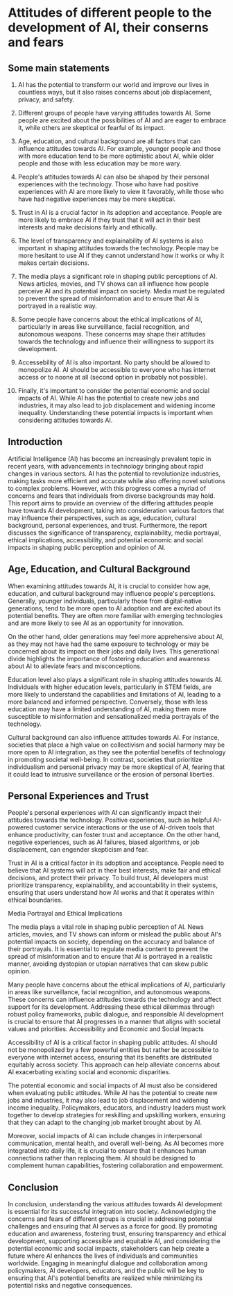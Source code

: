 # Attitudes of different people to the development of AI, their conserns and fears

## Some main statements

1. AI has the potential to transform our world and improve our lives in countless ways, but it also raises concerns about job displacement, privacy, and safety.

2. Different groups of people have varying attitudes towards AI. Some people are excited about the possibilities of AI and are eager to embrace it, while others are skeptical or fearful of its impact.

3. Age, education, and cultural background are all factors that can influence attitudes towards AI. For example, younger people and those with more education tend to be more optimistic about AI, while older people and those with less education may be more wary.

4. People's attitudes towards AI can also be shaped by their personal experiences with the technology. Those who have had positive experiences with AI are more likely to view it favorably, while those who have had negative experiences may be more skeptical.

5. Trust in AI is a crucial factor in its adoption and acceptance. People are more likely to embrace AI if they trust that it will act in their best interests and make decisions fairly and ethically.

6. The level of transparency and explainability of AI systems is also important in shaping attitudes towards the technology. People may be more hesitant to use AI if they cannot understand how it works or why it makes certain decisions.

7. The media plays a significant role in shaping public perceptions of AI. News articles, movies, and TV shows can all influence how people perceive AI and its potential impact on society. Media must be regulated to prevent the spread of misinformation and to ensure that AI is portrayed in a realistic way.

8. Some people have concerns about the ethical implications of AI, particularly in areas like surveillance, facial recognition, and autonomous weapons. These concerns may shape their attitudes towards the technology and influence their willingness to support its development.

9. Accessebility of AI is also important. No party should be allowed to monopolize AI. AI should be accessible to everyone who has internet access or to noone at all (second option in probably not possible).

10. Finally, it's important to consider the potential economic and social impacts of AI. While AI has the potential to create new jobs and industries, it may also lead to job displacement and widening income inequality. Understanding these potential impacts is important when considering attitudes towards AI.

## Introduction

Artificial Intelligence (AI) has become an increasingly prevalent topic in recent years, with advancements in technology bringing about rapid changes in various sectors. AI has the potential to revolutionize industries, making tasks more efficient and accurate while also offering novel solutions to complex problems. However, with this progress comes a myriad of concerns and fears that individuals from diverse backgrounds may hold. This report aims to provide an overview of the differing attitudes people have towards AI development, taking into consideration various factors that may influence their perspectives, such as age, education, cultural background, personal experiences, and trust. Furthermore, the report discusses the significance of transparency, explainability, media portrayal, ethical implications, accessibility, and potential economic and social impacts in shaping public perception and opinion of AI.

## Age, Education, and Cultural Background

When examining attitudes towards AI, it is crucial to consider how age, education, and cultural background may influence people's perceptions. Generally, younger individuals, particularly those from digital-native generations, tend to be more open to AI adoption and are excited about its potential benefits. They are often more familiar with emerging technologies and are more likely to see AI as an opportunity for innovation.

On the other hand, older generations may feel more apprehensive about AI, as they may not have had the same exposure to technology or may be concerned about its impact on their jobs and daily lives. This generational divide highlights the importance of fostering education and awareness about AI to alleviate fears and misconceptions.

Education level also plays a significant role in shaping attitudes towards AI. Individuals with higher education levels, particularly in STEM fields, are more likely to understand the capabilities and limitations of AI, leading to a more balanced and informed perspective. Conversely, those with less education may have a limited understanding of AI, making them more susceptible to misinformation and sensationalized media portrayals of the technology.

Cultural background can also influence attitudes towards AI. For instance, societies that place a high value on collectivism and social harmony may be more open to AI integration, as they see the potential benefits of technology in promoting societal well-being. In contrast, societies that prioritize individualism and personal privacy may be more skeptical of AI, fearing that it could lead to intrusive surveillance or the erosion of personal liberties.

## Personal Experiences and Trust

People's personal experiences with AI can significantly impact their attitudes towards the technology. Positive experiences, such as helpful AI-powered customer service interactions or the use of AI-driven tools that enhance productivity, can foster trust and acceptance. On the other hand, negative experiences, such as AI failures, biased algorithms, or job displacement, can engender skepticism and fear.

Trust in AI is a critical factor in its adoption and acceptance. People need to believe that AI systems will act in their best interests, make fair and ethical decisions, and protect their privacy. To build trust, AI developers must prioritize transparency, explainability, and accountability in their systems, ensuring that users understand how AI works and that it operates within ethical boundaries.

Media Portrayal and Ethical Implications

The media plays a vital role in shaping public perception of AI. News articles, movies, and TV shows can inform or mislead the public about AI's potential impacts on society, depending on the accuracy and balance of their portrayals. It is essential to regulate media content to prevent the spread of misinformation and to ensure that AI is portrayed in a realistic manner, avoiding dystopian or utopian narratives that can skew public opinion.

Many people have concerns about the ethical implications of AI, particularly in areas like surveillance, facial recognition, and autonomous weapons. These concerns can influence attitudes towards the technology and affect support for its development. Addressing these ethical dilemmas through robust policy frameworks, public dialogue, and responsible AI development is crucial to ensure that AI progresses in a manner that aligns with societal values and priorities.
Accessibility and Economic and Social Impacts

Accessibility of AI is a critical factor in shaping public attitudes. AI should not be monopolized by a few powerful entities but rather be accessible to everyone with internet access, ensuring that its benefits are distributed equitably across society. This approach can help alleviate concerns about AI exacerbating existing social and economic disparities.

The potential economic and social impacts of AI must also be considered when evaluating public attitudes. While AI has the potential to create new jobs and industries, it may also lead to job displacement and widening income inequality. Policymakers, educators, and industry leaders must work together to develop strategies for reskilling and upskilling workers, ensuring that they can adapt to the changing job market brought about by AI.

Moreover, social impacts of AI can include changes in interpersonal communication, mental health, and overall well-being. As AI becomes more integrated into daily life, it is crucial to ensure that it enhances human connections rather than replacing them. AI should be designed to complement human capabilities, fostering collaboration and empowerment.

## Conclusion

In conclusion, understanding the various attitudes towards AI development is essential for its successful integration into society. Acknowledging the concerns and fears of different groups is crucial in addressing potential challenges and ensuring that AI serves as a force for good. By promoting education and awareness, fostering trust, ensuring transparency and ethical development, supporting accessible and equitable AI, and considering the potential economic and social impacts, stakeholders can help create a future where AI enhances the lives of individuals and communities worldwide. Engaging in meaningful dialogue and collaboration among policymakers, AI developers, educators, and the public will be key to ensuring that AI's potential benefits are realized while minimizing its potential risks and negative consequences.
